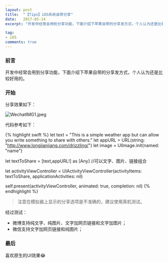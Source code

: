 ```yaml
---
layout: post
title:  "【Tips】iOS系统自带分享"
date:   2017-05-14
excerpt: "开发中经常会用到分享功能，下面介绍下苹果自带的分享发方式，个人认为还是比较好用的。"

tag:
- iOS
comments: true
---
```



### 前言
开发中经常会用到分享功能，下面介绍下苹果自带的分享发方式，个人认为还是比较好用的。

### 开始
分享效果如下：


![WechatIMG1.jpeg]({{site.url}}/assets/images/blog/original_share_1.jpeg)


代码参考如下：

{% highlight swift %}
let text = "This is a simple weather app but can allow you write something to share with others."
let appURL = URL(string: "http://www.longjianjiang.com/drizzling/")
let image = UIImage.init(named: "name")
            
let textToShare = [text,appURL!] as [Any] //可以文字、图片、链接组合

let activityViewController = UIActivityViewController(activityItems: textToShare, applicationActivities: nil)

self.present(activityViewController, animated: true, completion: nil)
{% endhighlight %}
 
 >注意在模拟器上显示的分享选项是不准确的，建议使用真机测试。
 
 经过测试：
 - 微博支持纯文字、纯图片、文字加网页链接和文字加图片；
 - 微信支持文字加网页链接和纯图片；

 ### 最后
 
 喜欢原生的UI效果😂
